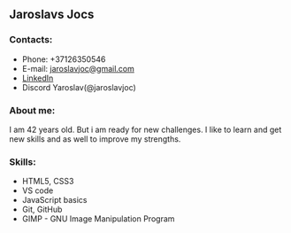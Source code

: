 
## Jaroslavs Jocs

### Contacts:
- Phone: +37126350546
- E-mail: jaroslavjoc@gmail.com
- [LinkedIn](https://www.linkedin.com/in/jaroslav-joc-b3a623222/)
- Discord Yaroslav(@jaroslavjoc)

### About me:
I am 42 years old. But i am ready for new challenges. I like to learn and get new skills and as well to improve my strengths.

### Skills:
- HTML5, CSS3
- VS code
- JavaScript basics
- Git, GitHub
- GIMP - GNU Image Manipulation Program